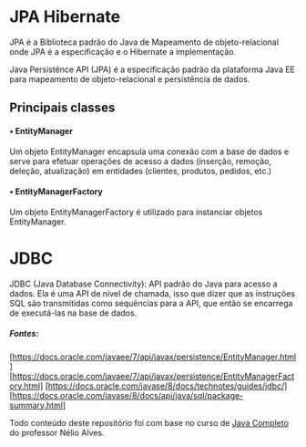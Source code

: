 # JPA Hibernate

JPA é a Biblioteca padrão do Java de Mapeamento 
de objeto-relacional onde JPA é a especificação e o Hibernate a implementação.

Java Persistênce API (JPA) é a especificação padrão da plataforma Java EE para mapeamento de objeto-relacional e persistência de dados.

## Principais classes

#### • EntityManager
Um objeto EntityManager encapsula uma conexão com a base de dados e serve para efetuar operações de
acesso a dados (inserção, remoção, deleção, atualização) em entidades (clientes, produtos, pedidos, etc.)

#### • EntityManagerFactory
Um objeto EntityManagerFactory é utilizado para instanciar objetos EntityManager.

# JDBC
JDBC (Java Database Connectivity): API padrão do Java para acesso a dados.
Ela é uma API de nível de chamada, isso que dizer que as instruções SQL são
transmitidas como sequências para a API, que então se encarrega de executá-las na base de dados.


##### Fontes:
[https://docs.oracle.com/javaee/7/api/javax/persistence/EntityManager.html] 
[https://docs.oracle.com/javaee/7/api/javax/persistence/EntityManagerFactory.html] 
[https://docs.oracle.com/javase/8/docs/technotes/guides/jdbc/] 
[https://docs.oracle.com/javase/8/docs/api/java/sql/package-summary.html] 

Todo conteúdo deste repositório foi com base no curso de [Java Completo](https://www.udemy.com/course/java-curso-completo) 
do professor Nélio Alves.
